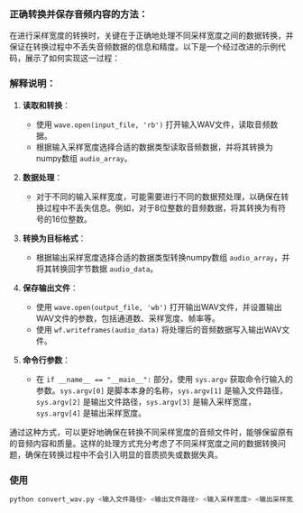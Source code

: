 ### 正确转换并保存音频内容的方法：

在进行采样宽度的转换时，关键在于正确地处理不同采样宽度之间的数据转换，并保证在转换过程中不丢失音频数据的信息和精度。以下是一个经过改进的示例代码，展示了如何实现这一过程：

### 解释说明：

1. **读取和转换**：
   - 使用 `wave.open(input_file, 'rb')` 打开输入WAV文件，读取音频数据。
   - 根据输入采样宽度选择合适的数据类型读取音频数据，并将其转换为numpy数组 `audio_array`。

2. **数据处理**：
   - 对于不同的输入采样宽度，可能需要进行不同的数据预处理，以确保在转换过程中不丢失信息。例如，对于8位整数的音频数据，将其转换为有符号的16位整数。

3. **转换为目标格式**：
   - 根据输出采样宽度选择合适的数据类型转换numpy数组 `audio_array`，并将其转换回字节数据 `audio_data`。

4. **保存输出文件**：
   - 使用 `wave.open(output_file, 'wb')` 打开输出WAV文件，并设置输出WAV文件的参数，包括通道数、采样宽度、帧率等。
   - 使用 `wf.writeframes(audio_data)` 将处理后的音频数据写入输出WAV文件。

5. **命令行参数**：
   - 在 `if __name__ == "__main__":` 部分，使用 `sys.argv` 获取命令行输入的参数。`sys.argv[0]` 是脚本本身的名称，`sys.argv[1]` 是输入文件路径，`sys.argv[2]` 是输出文件路径，`sys.argv[3]` 是输入采样宽度，`sys.argv[4]` 是输出采样宽度。

通过这种方式，可以更好地确保在转换不同采样宽度的音频文件时，能够保留原有的音频内容和质量。这样的处理方式充分考虑了不同采样宽度之间的数据转换问题，确保在转换过程中不会引入明显的音质损失或数据失真。

### 使用
```sh
python convert_wav.py <输入文件路径> <输出文件路径> <输入采样宽度> <输出采样宽度>
```